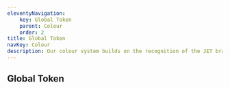 ```yaml
---
eleventyNavigation:
    key: Global Token
    parent: Colour
    order: 2
title: Global Token
navKey: Colour
description: Our colour system builds on the recognition of the JET brand colours to make the product interface more usable.
---
```

## Global Token


